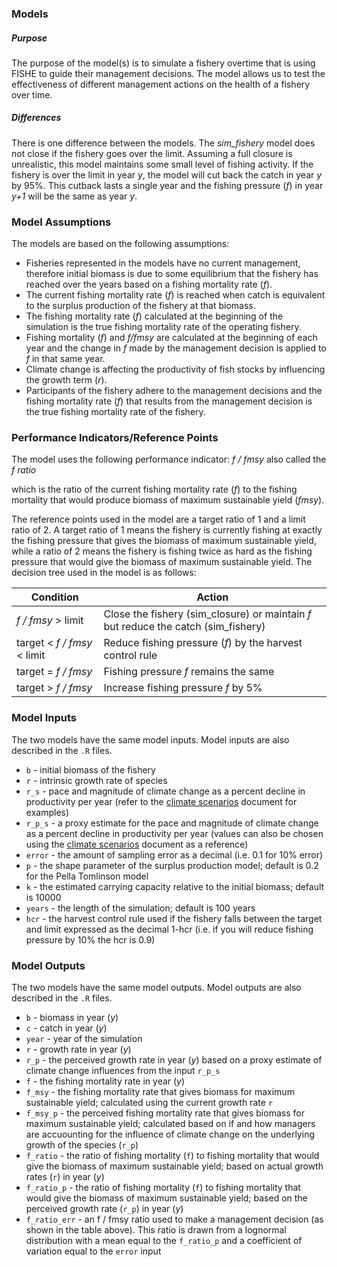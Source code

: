 ### Models

##### Purpose

The purpose of the model(s) is to simulate a fishery overtime that is using FISHE to guide their management decisions. The model allows us to test the effectiveness of different management actions on the health of a fishery over time. 

##### Differences

There is one difference between the models. The *sim_fishery* model does not close if the fishery goes over the limit. Assuming a full closure is unrealistic, this model maintains some small level of fishing activity. If the fishery is over the limit in year *y*, the model will cut back the catch in year *y* by 95%. This cutback lasts a single year and the fishing pressure (*f*) in year *y+1* will be the same as year *y*. 

### Model Assumptions

The models are based on the following assumptions:

- Fisheries represented in the models have no current management, therefore initial biomass is due to some equilibrium that the fishery has reached over the years based on a fishing mortality rate (*f*).
- The current fishing mortality rate (*f*) is reached when catch is equivalent to the surplus production of the fishery at that biomass. 
- The fishing mortality rate (*f*) calculated at the beginning of the simulation is the true fishing mortality rate of the operating fishery.
- Fishing mortality (*f*) and *f/fmsy* are calculated at the beginning of each year and the change in *f* made by the management decision is applied to *f* in that same year.
- Climate change is affecting the productivity of fish stocks by influencing the growth term (*r*).
- Participants of the fishery adhere to the management decisions and the fishing mortality rate (*f*) that results from the management decision is the true fishing mortality rate of the fishery. 

### Performance Indicators/Reference Points

The model uses the following performance indicator: *f / fmsy* also called the *f ratio*

which is the ratio of the current fishing mortality rate (*f*) to the fishing mortality that would produce biomass of maximum sustainable yield (*fmsy*).

The reference points used in the model are a target ratio of 1 and a limit ratio of 2. A target ratio of 1 means the fishery is currently fishing at exactly the fishing pressure that gives the biomass of maximum sustainable yield, while a ratio of 2 means the fishery is fishing twice as hard as the fishing pressure that would give the biomass of maximum sustainable yield. The decision tree used in the model is as follows: 

| Condition                   | Action                                                       |
| --------------------------- | ------------------------------------------------------------ |
| *f / fmsy* > limit          | Close the fishery (sim_closure) or maintain *f* but reduce the catch (sim_fishery) |
| target < *f / fmsy* < limit | Reduce fishing pressure (*f*) by the harvest control rule    |
| target = *f / fmsy*         | Fishing pressure *f* remains the same                        |
| target > *f / fmsy*         | Increase fishing pressure *f* by 5%                          |

### Model Inputs

The two models have the same model inputs. Model inputs are also described in the `.R` files. 

-  `b` - initial biomass of the fishery
- `r` - intrinsic growth rate of species 
- `r_s` - pace and magnitude of climate change as a percent decline in productivity per year (refer to the [climate scenarios](./reference/climate_scenarios.md) document for examples)
- `r_p_s` - a proxy estimate for the pace and magnitude of climate change as a percent decline in productivity per year (values can also be chosen using the [climate scenarios](./reference/climate_scenarios.md) document as a reference) 
- `error` - the amount of sampling error as a decimal (i.e. 0.1 for 10% error)
- `p` - the shape parameter of the surplus production model; default is 0.2 for the Pella Tomlinson model 
- `k` - the estimated carrying capacity relative to the initial biomass; default is 10000
- `years` - the length of the simulation; default is 100 years
- `hcr` - the harvest control rule used if the fishery falls between the target and limit expressed as the decimal 1-hcr (i.e. if you will reduce fishing pressure by 10% the hcr is 0.9)

### Model Outputs

The two models have the same model outputs. Model outputs are also described in the `.R` files. 

- `b` - biomass in year (*y*)
- `c` - catch in year (*y*)
- `year` - year of the simulation
- `r` - growth rate in year (*y*)
- `r_p` - the perceived growth rate in year (*y*) based on a proxy estimate of climate change influences from the input `r_p_s`
- `f` - the fishing mortality rate in year (*y*) 
- `f_msy` - the fishing mortality rate that gives biomass for maximum sustainable yield; calculated using the current growth rate `r`
- `f_msy_p` - the perceived fishing mortality rate that gives biomass for maximum sustainable yield; calculated based on if and how managers are accuounting for the influence of climate change on the underlying growth of the species (`r_p`)
- `f_ratio` - the ratio of fishing mortality (`f`) to fishing mortality that would give the biomass of maximum sustainable yield; based on actual growth rates (`r`) in year (*y*)
- `f_ratio_p` - the ratio of fishing mortality (`f`) to fishing mortality that would give the biomass of maximum sustainable yield; based on the perceived growth rate (`r_p`) in year (*y*)
- `f_ratio_err` - an f / fmsy ratio used to make a management decision (as shown in the table above). This ratio is drawn from a lognormal distribution with a mean equal to the `f_ratio_p` and a coefficient of variation equal to the `error` input


